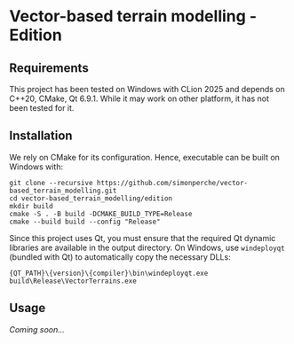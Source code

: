 # Vector-based terrain modelling - Edition

## Requirements

This project has been tested on Windows with CLion 2025 and depends on C++20, CMake, Qt 6.9.1. While it may work on other platform, it has not been tested for it.

## Installation

We rely on CMake for its configuration. Hence, executable can be built on Windows with:
```
git clone --recursive https://github.com/simonperche/vector-based_terrain_modelling.git
cd vector-based_terrain_modelling/edition
mkdir build
cmake -S . -B build -DCMAKE_BUILD_TYPE=Release
cmake --build build --config "Release"
```

Since this project uses Qt, you must ensure that the required Qt dynamic libraries are available in the output directory.
On Windows, use `windeployqt` (bundled with Qt) to automatically copy the necessary DLLs:
```
{QT_PATH}\{version}\{compiler}\bin\windeployqt.exe build\Release\VectorTerrains.exe
```

## Usage

_Coming soon..._